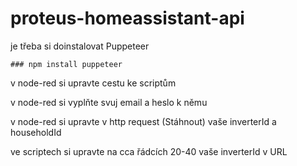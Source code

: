 # proteus-homeassistant-api

je třeba si doinstalovat Puppeteer
```
### npm install puppeteer
```

v node-red si upravte cestu ke scriptům

v node-red si vyplňte svuj email a heslo k němu

v node-red si upravte v http request (Stáhnout) vaše inverterId a householdId

ve scriptech si upravte na cca řádcích 20-40 vaše inverterId v URL
